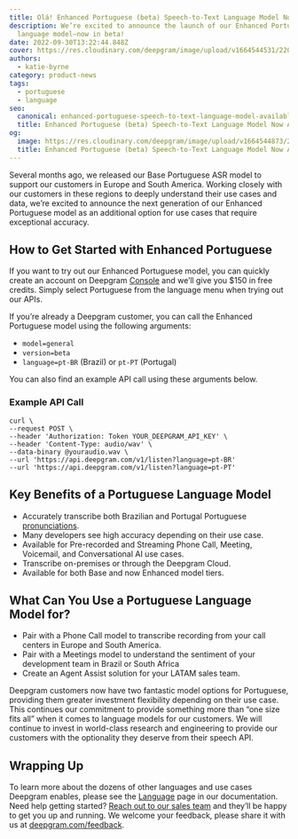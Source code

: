 ```yaml
---
title: Olá! Enhanced Portuguese (beta) Speech-to-Text Language Model Now Available
description: We’re excited to announce the launch of our Enhanced Portuguese
  language model—now in beta!
date: 2022-09-30T13:22:44.848Z
cover: https://res.cloudinary.com/deepgram/image/upload/v1664544531/2209-How-Accurate-is-OpenAI-Whisper-Speech-to-Text-Model-featured-1200x630_qndzys.png
authors:
  - katie-byrne
category: product-news
tags:
  - portuguese
  - language
seo:
  canonical: enhanced-portuguese-speech-to-text-language-model-available
  title: Enhanced Portuguese (beta) Speech-to-Text Language Model Now Available
og:
  image: https://res.cloudinary.com/deepgram/image/upload/v1664544873/2209-How-Accurate-is-OpenAI-Whisper-Speech-to-Text-Model-social-1200x628_pbpaui.png
  title: Enhanced Portuguese (beta) Speech-to-Text Language Model Now Available
---
```

Several months ago, we released our Base Portuguese ASR model to support our customers in Europe and South America. Working closely with our customers in these regions to deeply understand their use cases and data, we’re excited to announce the next generation of our Enhanced Portuguese model as an additional option for use cases that require exceptional accuracy.

## How to Get Started with Enhanced Portuguese

If you want to try out our Enhanced Portuguese model, you can quickly create an account on Deepgram [Console](https://console.deepgram.com/) and we’ll give you $150 in free credits. Simply select Portuguese from the language menu when trying out our APIs.

If you’re already a Deepgram customer, you can call the Enhanced Portuguese model using the following arguments:

* ``model=general``
* ``version=beta``
* ``language=pt-BR`` (Brazil) or ``pt-PT`` (Portugal)

You can also find an example API call using these arguments below.

### Example API Call

```
curl \
--request POST \
--header 'Authorization: Token YOUR_DEEPGRAM_API_KEY' \
--header 'Content-Type: audio/wav' \
--data-binary @youraudio.wav \
--url 'https://api.deepgram.com/v1/listen?language=pt-BR'
--url 'https://api.deepgram.com/v1/listen?language=pt-PT'
```

## Key Benefits of a Portuguese Language Model

* Accurately transcribe both Brazilian and Portugal Portuguese [pronunciations](https://www.youtube.com/watch?v=7_3ECC8ZPP4).
* Many developers see high accuracy depending on their use case.
* Available for Pre-recorded and Streaming Phone Call, Meeting, Voicemail, and Conversational AI use cases.
* Transcribe on-premises or through the Deepgram Cloud.
* Available for both Base and now Enhanced model tiers.

## What Can You Use a Portuguese Language Model for?

* Pair with a Phone Call model to transcribe recording from your call centers in Europe and South America.
* Pair with a Meetings model to understand the sentiment of your development team in Brazil or South Africa
* Create an Agent Assist solution for your LATAM sales team.

Deepgram customers now have two fantastic model options for Portuguese, providing them greater investment flexibility depending on their use case. This continues our commitment to provide something more than “one size fits all” when it comes to language models for our customers. We will continue to invest in world-class research and engineering to provide our customers with the optionality they deserve from their speech API. 

## Wrapping Up

To learn more about the dozens of other languages and use cases Deepgram enables, please see the [Language](https://developers.deepgram.com/documentation/features/language/) page in our documentation. Need help getting started? [Reach out to our sales team](https://deepgram.com/contact-us/) and they’ll be happy to get you up and running. We welcome your feedback, please share it with us at [deepgram.com/feedback](https://www.deepgram.com/feedback).